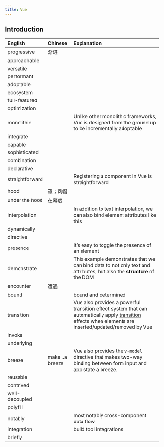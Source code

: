 ```yaml
---
title: Vue
---
```


## Introduction 
| English         | Chinese       | Explanation                              |
| :-------------- | :------------ | :--------------------------------------- |
| progressive     | 渐进            |                                          |
| approachable    |               |                                          |
| versatile       |               |                                          |
| performant      |               |                                          |
| adoptable       |               |                                          |
| ecosystem       |               |                                          |
| full-featured   |               |                                          |
| optimization    |               |                                          |
| monolithic      |               | Unlike other monolithic frameworks, Vue is designed from the ground up to be incrementally adoptable |
| integrate       |               |                                          |
| capable         |               |                                          |
| sophisticated   |               |                                          |
| combination     |               |                                          |
| declarative     |               |                                          |
| straightforward |               | Registering a component in Vue is straightforward |
| hood            | 罩；风帽          |                                          |
| under the hood  | 在幕后           |                                          |
| interpolation   |               | In addition to text interpolation, we can also bind element attributes like this |
| dynamically     |               |                                          |
| directive       |               |                                          |
| presence        |               | It’s easy to toggle the presence of an element |
| demonstrate     |               | This example demonstrates that we can bind data to not only text and attributes, but also the **structure** of the DOM |
| encounter       | 遭遇            |                                          |
| bound           |               | bound and determined                     |
| transition      |               | Vue also provides a powerful transition effect system that can automatically apply [transition effects](https://vuejs.org/v2/guide/transitions.html) when elements are inserted/updated/removed by Vue |
| invoke          |               |                                          |
| underlying      |               |                                          |
| breeze          | make…a breeze | Vue also provides the `v-model` directive that makes two-way binding between form input and app state a breeze. |
| reusable        |               |                                          |
| contrived       |               |                                          |
| well-decoupled  |               |                                          |
| polyfill        |               |                                          |
| notably         |               | most notably cross-component data flow   |
| integration     |               | build tool integrations                  |
| briefly         |               |                                          |
